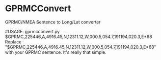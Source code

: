 # GPRMCConvert
GPRMC/NMEA Sentence to Long/Lat converter

#USAGE: 
gprmcconvert.py $GPRMC,225446,A,4916.45,N,12311.12,W,000.5,054.7,191194,020.3,E*68
Replace "$GPRMC,225446,A,4916.45,N,12311.12,W,000.5,054.7,191194,020.3,E*68" with your GPRMC sentence. It's really that simple.
